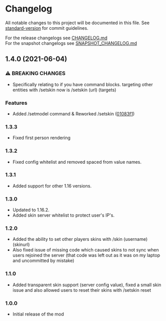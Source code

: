 # Changelog

All notable changes to this project will be documented in this file. See [standard-version](https://github.com/conventional-changelog/standard-version) for commit guidelines.

For the release changelogs see [CHANGELOG.md](CHANGELOG.md)  
For the snapshot changelogs see [SNAPSHOT_CHANGELOG.md](SNAPSHOT_CHANGELOG.md)

## 1.4.0 (2021-06-04)


### ⚠ BREAKING CHANGES

* Specifically relating to if you have command blocks. targeting other entities with /setskin now is /setskin (url) (targets)

### Features

* Added /setmodel command & Reworked /setskin ([01083f1](https://github.com/sekwah41/Re-Skin/commit/01083f13e420ab5f84c1e8bcef230541fc12834c))

### 1.3.3
 * Fixed first person rendering
### 1.3.2
 * Fixed config whitelist and removed spaced from value names.
### 1.3.1
 * Added support for other 1.16 versions.
### 1.3.0
 * Updated to 1.16.2.
 * Added skin server whitelist to protect user's IP's.
### 1.2.0
 * Added the ability to set other players skins with /skin (username) (skinurl)
 * Also fixed issue of missing code which caused skins to not sync when users rejoined the server (that code was left out as it was on my laptop and uncommitted by mistake)
### 1.1.0
 * Added transparent skin support (server config value), fixed a small skin issue and also allowed users to reset their skins with /setskin reset
### 1.0.0
 * Initial release of the mod
